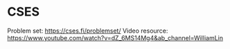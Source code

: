 # CSES

Problem set: https://cses.fi/problemset/
Video resource: https://www.youtube.com/watch?v=dZ_6MS14Mg4&ab_channel=WilliamLin 
